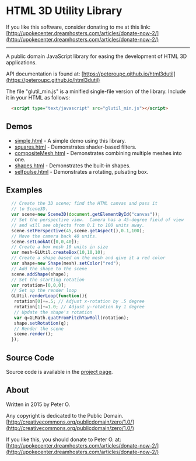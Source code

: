 HTML 3D Utility Library
====

If you like this software, consider donating to me at this link: [http://upokecenter.dreamhosters.com/articles/donate-now-2/](http://upokecenter.dreamhosters.com/articles/donate-now-2/)

----

A public domain JavaScript library for easing the development of HTML 3D applications.

API documentation is found at: [https://peteroupc.github.io/html3dutil](https://peteroupc.github.io/html3dutil)

The file "glutil_min.js" is a minified single-file version of the library.  Include it in your HTML
as follows:

```html
  <script type="text/javascript" src="glutil_min.js"></script>
```

Demos
---------
* [simple.html](https://peteroupc.github.io/html3dutil/simple.html) - A simple demo using this library.
* [squares.html](https://peteroupc.github.io/html3dutil/squares.html) - Demonstrates shader-based filters.
* [compositeMesh.html](https://peteroupc.github.io/html3dutil/compositeMesh.html) - Demonstrates
combining multiple meshes into one.
* [shapes.html](https://peteroupc.github.io/html3dutil/shapes.html) - Demonstrates
the built-in shapes.
* [selfpulse.html](https://peteroupc.github.io/html3dutil/selfpulse.html) - Demonstrates
a rotating, pulsating box.

Examples
---------
```javascript
  // Create the 3D scene; find the HTML canvas and pass it
  // to Scene3D.
  var scene=new Scene3D(document.getElementById("canvas"));
  // Set the perspective view.  Camera has a 45-degree field of view
  // and will see objects from 0.1 to 100 units away.
  scene.setPerspective(45,scene.getAspect(),0.1,100);
  // Move the camera back 40 units.
  scene.setLookAt([0,0,40]);
  // Create a box mesh 10 units in size
  var mesh=GLUtil.createBox(10,10,10);
  // Create a shape based on the mesh and give it a red color
  var shape=new Shape(mesh).setColor("red");
  // Add the shape to the scene
  scene.addShape(shape);
  // Set the starting rotation
  var rotation=[0,0,0];
  // Set up the render loop
  GLUtil.renderLoop(function(){
   rotation[0]+=.5; // Adjust x-rotation by .5 degree
   rotation[1]+=1.0; // Adjust y-rotation by 1 degree
   // Update the shape's rotation
   var q=GLMath.quatFromPitchYawRoll(rotation);
   shape.setRotation(q);
   // Render the scene
   scene.render();
  });
```

Source Code
---------
Source code is available in the [project page](https://github.com/peteroupc/html3dutil).

About
-----------

Written in 2015 by Peter O.

Any copyright is dedicated to the Public Domain.
[http://creativecommons.org/publicdomain/zero/1.0/](http://creativecommons.org/publicdomain/zero/1.0/)

If you like this, you should donate to Peter O.
at: [http://upokecenter.dreamhosters.com/articles/donate-now-2/](http://upokecenter.dreamhosters.com/articles/donate-now-2/)
